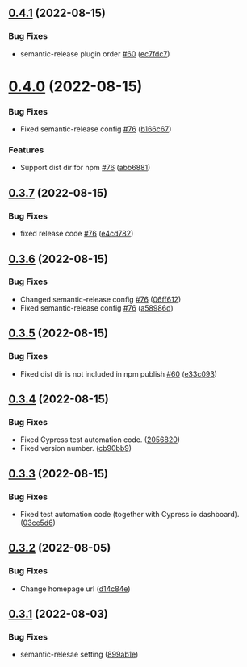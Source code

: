 ## [0.4.1](https://github.com/hamalt/scsaver/compare/v0.4.0...v0.4.1) (2022-08-15)


### Bug Fixes

* semantic-release plugin order [#60](https://github.com/hamalt/scsaver/issues/60) ([ec7fdc7](https://github.com/hamalt/scsaver/commit/ec7fdc7335a13c2108eb6d8ed54d0235cbbfdd55))

# [0.4.0](https://github.com/hamalt/scsaver/compare/v0.3.7...v0.4.0) (2022-08-15)


### Bug Fixes

* Fixed semantic-release config [#76](https://github.com/hamalt/scsaver/issues/76) ([b166c67](https://github.com/hamalt/scsaver/commit/b166c67e5f0c9b8781ea7449bd7af24c0d3f528c))


### Features

* Support dist dir for npm [#76](https://github.com/hamalt/scsaver/issues/76) ([abb6881](https://github.com/hamalt/scsaver/commit/abb6881a1294b1632e6f50ab98133695aeae92ab))

## [0.3.7](https://github.com/hamalt/scsaver/compare/v0.3.6...v0.3.7) (2022-08-15)


### Bug Fixes

* fixed release code [#76](https://github.com/hamalt/scsaver/issues/76) ([e4cd782](https://github.com/hamalt/scsaver/commit/e4cd7820ee53ebcb2b7c1fc4fa9e5b4d9fc56a06))

## [0.3.6](https://github.com/hamalt/scsaver/compare/v0.3.5...v0.3.6) (2022-08-15)


### Bug Fixes

* Changed semantic-release config [#76](https://github.com/hamalt/scsaver/issues/76) ([06ff612](https://github.com/hamalt/scsaver/commit/06ff61292d3e78278c64513ddca410e2bdee8079))
* Fixed semantic-release config [#76](https://github.com/hamalt/scsaver/issues/76) ([a58986d](https://github.com/hamalt/scsaver/commit/a58986da5d42ff1778528cc2ab20f4ea05b575ff))

## [0.3.5](https://github.com/hamalt/scsaver/compare/v0.3.4...v0.3.5) (2022-08-15)


### Bug Fixes

* Fixed dist dir is not included in npm publish [#60](https://github.com/hamalt/scsaver/issues/60) ([e33c093](https://github.com/hamalt/scsaver/commit/e33c0934eb1f05785f979d85c08f096e0206e3fd))

## [0.3.4](https://github.com/hamalt/scsaver/compare/v0.3.3...v0.3.4) (2022-08-15)


### Bug Fixes

* Fixed Cypress test automation code. ([2056820](https://github.com/hamalt/scsaver/commit/205682024d93663e974fd81313b87246c4ef658b))
* Fixed version number. ([cb90bb9](https://github.com/hamalt/scsaver/commit/cb90bb92e672a4463308906612e1dbceda7d5cc2))

## [0.3.3](https://github.com/hamalt/scsaver/compare/v0.3.2...v0.3.3) (2022-08-15)


### Bug Fixes

* Fixed test automation code (together with Cypress.io dashboard). ([03ce5d6](https://github.com/hamalt/scsaver/commit/03ce5d67d5a8cddba9e94f71ae0170a0a4a67bbb))

## [0.3.2](https://github.com/hamalt/scsaver/compare/v0.3.1...v0.3.2) (2022-08-05)


### Bug Fixes

* Change homepage url ([d14c84e](https://github.com/hamalt/scsaver/commit/d14c84e4b8c554ef977f6bc69ce8d0aa8b078ef5))

## [0.3.1](https://github.com/hamalt/scsaver/compare/v0.3.0...v0.3.1) (2022-08-03)


### Bug Fixes

* semantic-relesae setting ([899ab1e](https://github.com/hamalt/scsaver/commit/899ab1e983cd91e700365ddcdcf250e65c3fe1a2))
